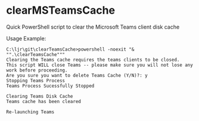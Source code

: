 # clearMSTeamsCache
Quick PowerShell script to clear the Microsoft Teams client disk cache

Usage Example:
``` 
C:\ljr\git\clearTeamsCache>powershell -noexit "& "".\clearTeamsCache"""
Clearing the Teams cache requires the teams clients to be closed.
This script WILL close Teams -- please make sure you will not lose any work before proceeding.
Are you sure you want to delete Teams Cache (Y/N)?: y
Stopping Teams Process
Teams Process Sucessfully Stopped

Clearing Teams Disk Cache
Teams cache has been cleared

Re-launching Teams
```

